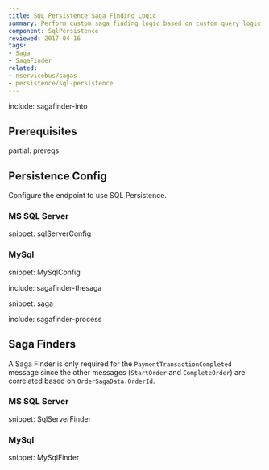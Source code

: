 ```yaml
---
title: SQL Persistence Saga Finding Logic
summary: Perform custom saga finding logic based on custom query logic when the Saga storage is the native SQL Persistence
component: SqlPersistence
reviewed: 2017-04-16
tags:
- Saga
- SagaFinder
related:
- nservicebus/sagas
- persistence/sql-persistence
---
```


include: sagafinder-into


## Prerequisites

partial: prereqs


## Persistence Config

Configure the endpoint to use SQL Persistence.


### MS SQL Server

snippet: sqlServerConfig


### MySql

snippet: MySqlConfig


include: sagafinder-thesaga

snippet: saga

include: sagafinder-process


## Saga Finders

A Saga Finder is only required for the `PaymentTransactionCompleted` message since the other messages (`StartOrder` and `CompleteOrder`) are correlated based on `OrderSagaData.OrderId`.


### MS SQL Server

snippet: SqlServerFinder


### MySql

snippet: MySqlFinder
